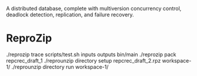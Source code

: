 A distributed database, complete with multiversion concurrency control, deadlock detection, replication, and failure recovery.


# ReproZip

./reprozip trace scripts/test.sh inputs outputs bin/main
./reprozip pack repcrec_draft_1
./reprounzip directory setup repcrec_draft_2.rpz workspace-1/
./reprounzip directory run workspace-1/

